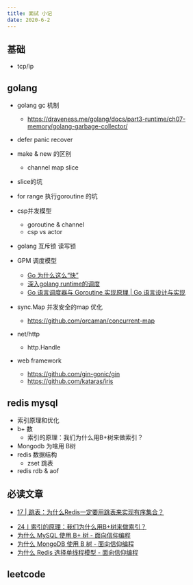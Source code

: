 ```yaml
---
title: 面试 小记
date: 2020-6-2
---
```


## 基础

* tcp/ip 

## golang 

* golang gc 机制
  * https://draveness.me/golang/docs/part3-runtime/ch07-memory/golang-garbage-collector/
* defer panic recover 
* make & new 的区别
  * channel map slice
* slice的坑
* for range 执行goroutine 的坑
* csp并发模型
  * goroutine & channel
  * csp vs actor
* golang 互斥锁 读写锁
* GPM 调度模型
  - [Go 为什么这么“快”](https://zhuanlan.zhihu.com/p/111346689)
  - [深入golang runtime的调度](https://zboya.github.io/post/go_scheduler/)
  - [Go 语言调度器与 Goroutine 实现原理 | Go 语言设计与实现](https://draveness.me/golang/docs/part3-runtime/ch06-concurrency/golang-goroutine/)

* sync.Map 并发安全的map 优化
  * https://github.com/orcaman/concurrent-map
* net/http
  * http.Handle
* web framework
  * https://github.com/gin-gonic/gin
  * https://github.com/kataras/iris

## redis mysql 

* 索引原理和优化
* b+ 数
  * 索引的原理：我们为什么用B+树来做索引？
* Mongodb 为啥用 B树
* redis 数据结构
  * zset 跳表
* redis rdb & aof


## 必读文章

* [17 | 跳表：为什么Redis一定要用跳表来实现有序集合？](https://time.geekbang.org/column/article/42896)
- [24丨索引的原理：我们为什么用B+树来做索引？](https://time.geekbang.org/column/article/112298)
- [为什么 MySQL 使用 B+ 树 - 面向信仰编程](https://draveness.me/whys-the-design-mysql-b-plus-tree/)
- [为什么 MongoDB 使用 B 树 - 面向信仰编程](https://draveness.me/whys-the-design-mongodb-b-tree/)
- [为什么 Redis 选择单线程模型 - 面向信仰编程](https://draveness.me/whys-the-design-redis-single-thread/)

## leetcode 